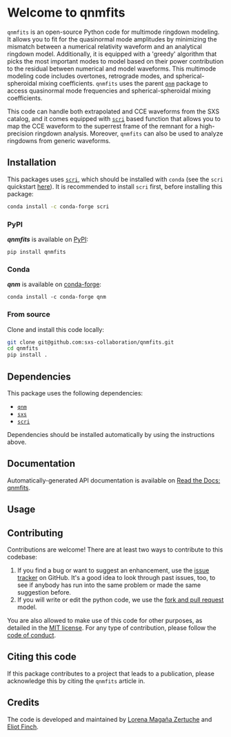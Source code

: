 # Welcome to qnmfits

`qnmfits` is an open-source Python code for multimode ringdown modeling. It 
allows you to fit for the quasinormal mode amplitudes by minimizing the 
mismatch between a numerical relativity waveform and an analytical ringdown 
model. Additionally, it is equipped with a 'greedy' algorithm that picks the 
most important modes to model based on their power contribution to the residual 
between numerical and model waveforms. This multimode modeling code includes
overtones, retrograde modes, and spherical-spheroidal mixing coefficients. 
`qnmfits` uses the parent [`qnm`](https://github.com/duetosymmetry/qnm) package to 
access quasinormal mode frequencies and spherical-spheroidal mixing
coefficients.

This code can handle both extrapolated and CCE waveforms from the SXS catalog,
and it comes equipped with [`scri`](https://github.com/moble/scri/) based
function that allows you to map the CCE waveform to the superrest frame of the
remnant for a high-precision ringdown analysis. Moreover, `qnmfits` can also be
used to analyze ringdowns from generic waveforms. 

## Installation
This packages uses [`scri`](https://github.com/moble/scri), which should be installed with `conda` (see the `scri` quickstart [here](https://github.com/moble/scri#quick-start)). It is recommended to install `scri` first, before installing this package:

```bash
conda install -c conda-forge scri
```

### PyPI
_**qnmfits**_ is available on [PyPI](https://pypi.org/project/qnmfits/):

```shell
pip install qnmfits
```

### Conda
_**qnm**_ is available on [conda-forge](https://anaconda.org/conda-forge/qnm):

```shell
conda install -c conda-forge qnm
```

### From source
Clone and install this code locally:

```bash
git clone git@github.com:sxs-collaboration/qnmfits.git
cd qnmfits
pip install .
```

## Dependencies
This package uses the following dependencies:

* [`qnm`](https://github.com/duetosymmetry/qnm)
* [`sxs`](https://github.com/sxs-collaboration/sxs)
* [`scri`](https://github.com/moble/scri)

Dependencies should be installed automatically by using the instructions above.

## Documentation
Automatically-generated API documentation is available on [Read the Docs: qnmfits](https://qnmfits.readthedocs.io/).

## Usage


## Contributing
Contributions are welcome! There are at least two ways to contribute to this codebase:

1. If you find a bug or want to suggest an enhancement, use the [issue tracker](https://github.com/sxs-collaboration/qnmfits/issues) on GitHub. It's a good idea to look through past issues, too, to see if anybody has run into the same problem or made the same suggestion before.
2. If you will write or edit the python code, we use the [fork and pull request](https://help.github.com/articles/creating-a-pull-request-from-a-fork/) model.

You are also allowed to make use of this code for other purposes, as detailed in the [MIT license](LICENSE). For any type of contribution, please follow the [code of conduct](CODE_OF_CONDUCT.md).


## Citing this code
If this package contributes to a project that leads to a publication,
please acknowledge this by citing the `qnmfits` article in.

## Credits
The code is developed and maintained by [Lorena Magaña Zertuche](https://github.com/lmagana3) and [Eliot Finch](https://github.com/eliotfinch).
